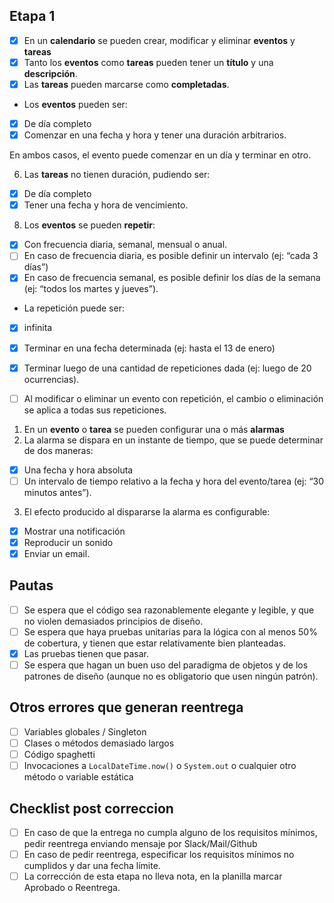 ## Etapa 1
- [x] En un **calendario** se pueden crear, modificar y eliminar **************eventos************** y **************tareas**************
- [x] Tanto los **eventos** como **tareas** pueden tener un **título** y una **descripción**.
- [x] Las **tareas** pueden marcarse como **completadas**.
- Los **eventos** pueden ser:
- [x] De día completo
- [x] Comenzar en una fecha y hora y tener una duración arbitrarios.

En ambos casos, el evento puede comenzar en un día y terminar en otro.

6.  Las **tareas** no tienen duración, pudiendo ser:

- [x] De día completo
- [x] Tener una fecha y hora de vencimiento.

8.  Los **eventos** se pueden **repetir**:

- [x] Con frecuencia diaria, semanal, mensual o anual.
- [ ] En caso de frecuencia diaria, es posible definir un intervalo (ej: “cada 3 días”)
- [x] En caso de frecuencia semanal, es posible definir los días de la semana (ej: “todos los martes y jueves”).
- La repetición puede ser:

- [x] infinita
- [x] Terminar en una fecha determinada (ej: hasta el 13 de enero)
- [x] Terminar luego de una cantidad de repeticiones dada (ej: luego de 20 ocurrencias).

- [ ] Al modificar o eliminar un evento con repetición, el cambio o eliminación se aplica a todas sus repeticiones.

1.  En un **evento** o **tarea** se pueden configurar una o más **alarmas**
2. La alarma se dispara en un instante de tiempo, que se puede determinar de dos maneras:

- [x] Una fecha y hora absoluta
- [ ] Un intervalo de tiempo relativo a la fecha y hora del evento/tarea (ej: “30 minutos antes”).

3.  El efecto producido al dispararse la alarma es configurable:

- [x] Mostrar una notificación
- [x]  Reproducir un sonido
- [x] Enviar un email.

## Pautas 

- [ ]   Se espera que el código sea razonablemente elegante y legible, y que no violen demasiados principios de diseño.
- [ ]   Se espera que haya pruebas unitarias para la lógica con al menos 50% de cobertura, y tienen que estar relativamente bien planteadas.
- [x]   Las pruebas tienen que pasar.
- [ ]   Se espera que hagan un buen uso del paradigma de objetos y de los patrones de diseño (aunque no es obligatorio que usen ningún patrón).

## Otros errores que generan reentrega

- [ ]   Variables globales / Singleton
- [ ]   Clases o métodos demasiado largos
- [ ]   Código spaghetti
- [ ]   Invocaciones a `LocalDateTime.now()` o `System.out` o cualquier otro método o variable estática

## Checklist post correccion

- [ ]   En caso de que la entrega no cumpla alguno de los requisitos mínimos, pedir reentrega enviando mensaje por Slack/Mail/Github
- [ ]   En caso de pedir reentrega, especificar los requisitos mínimos no cumplidos y dar una fecha límite.
- [ ]   La corrección de esta etapa no lleva nota, en la planilla marcar Aprobado o Reentrega.